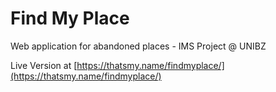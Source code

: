 # Find My Place
Web application for abandoned places - IMS Project @ UNIBZ

Live Version at [https://thatsmy.name/findmyplace/](https://thatsmy.name/findmyplace/)
